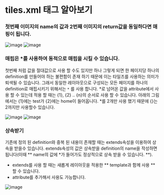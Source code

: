 # tiles.xml 태그 알아보기
### 첫번째 이미지의 name의 값과 2번째 이미지의 return값을 동일하다면 매핑이 됩니다.

![image](https://user-images.githubusercontent.com/42727909/49492322-250c9100-f89b-11e8-85e6-0b1d0b3bcb91.png)
![image](https://user-images.githubusercontent.com/42727909/49492395-6a30c300-f89b-11e8-8e59-1f9bf36b676f.png)

### 매핍은 *를 사용하여 동적으로 매핍을 시킬 수 있습니다.
첫번째 처럼 값을 절대값으로 사용 할 수도 있지만 하나 그렇게 되면 한 페이지당 하나의 definition를 만들어야 하는 불편함이 존재 하기 때문에 이는 타일즈를 사용하는 의미가 퇴색될 수 있습니다. 그래서 동일한 레이아웃으로 구성되는 모든 페이지를 하나의 definition로 매핍시키기 위해서는 ` * ` 를 사용 합니다. *로 넘어온 값을 attribute에서 사용 할 수 있는데 적용 할 때는 {1}, {2} .. {n}의 순서로 사용 할 수 있습니다.
아래의 그림에서는 {1}에는 test가 {2}에는 home이 들어옵니다. *를 2개만 사용 했기 때문에 {}는 2까지만 사용할수 있습니다.

![image](https://user-images.githubusercontent.com/42727909/49492547-0c50ab00-f89c-11e8-8476-5107604b054d.png)
![image](https://user-images.githubusercontent.com/42727909/49492570-29857980-f89c-11e8-9d08-fdb355db5542.png)

### 상속받기
기존에 정의 된 definition와 중복 된 내용이 존재할 때는 extends속성을 이용하여 상속을 받을수 있습니다. extends속성의 값은 상속받을 definition의 name을 작성하면 됩니다(이때 ** name의 값에 *가 들어가도 정상적으로 상속 받을 수 있습니다. **).

- extends를 사용 할 때는 새롭게 레이아웃을 적용한 ** template과 함께 사용 ** 할 수 있습니다.
- attribute를 추가해서 사용도 가능합니다.

![image](https://user-images.githubusercontent.com/42727909/49492994-bbda4d00-f89d-11e8-9991-e19e8cdbd330.png)


